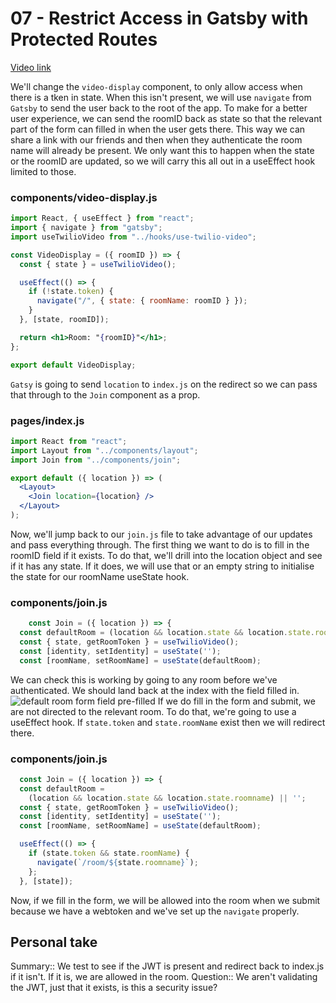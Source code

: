 # 07 - Restrict Access in Gatsby with Protected Routes

[Video link](https://egghead.io/lessons/gatsby-restrict-access-in-gatsby-with-protected-routes)

We'll change the `video-display` component, to only allow access when there is a tken in state. When this isn't present, we will use `navigate` from `Gatsby` to send the user back to the root of the app.
To make for a better user experience, we can send the roomID back as state so that the relevant part of the form can filled in when the user gets there. This way we can share a link with our friends and then when they authenticate the room name will already be present.
We only want this to happen when the state or the roomID are updated, so we will carry this all out in a useEffect hook limited to those.

### components/video-display.js

```jsx
import React, { useEffect } from "react";
import { navigate } from "gatsby";
import useTwilioVideo from "../hooks/use-twilio-video";

const VideoDisplay = ({ roomID }) => {
  const { state } = useTwilioVideo();

  useEffect(() => {
    if (!state.token) {
      navigate("/", { state: { roomName: roomID } });
    }
  }, [state, roomID]);

  return <h1>Room: "{roomID}"</h1>;
};

export default VideoDisplay;
```

`Gatsy` is going to send `location` to `index.js` on the redirect so we can pass that through to the `Join` component as a prop.

### pages/index.js

```jsx
import React from "react";
import Layout from "../components/layout";
import Join from "../components/join";

export default ({ location }) => (
  <Layout>
    <Join location={location} />
  </Layout>
);
```

Now, we'll jump back to our `join.js` file to take advantage of our updates and pass everything through.
The first thing we want to do is to fill in the roomID field if it exists. To do that, we'll drill into the location object and see if it has any state. If it does, we will use that or an empty string to initialise the state for our roomName useState hook.

### components/join.js

```jsx
    const Join = ({ location }) => {
  const defaultRoom = (location && location.state && location.state.roomname) || '';
  const { state, getRoomToken } = useTwilioVideo();
  const [identity, setIdentity] = useState('');
  const [roomName, setRoomName] = useState(defaultRoom);
```

We can check this is working by going to any room before we've authenticated. We should land back at the index with the field filled in.
![default room form field pre-filled](https://res.cloudinary.com/dg3gyk0gu/image/upload/v1576277267/transcript-images/gatsby-restrict-access-in-gatsby-with-protected-routes-default-room.jpg)
If we do fill in the form and submit, we are not directed to the relevant room. To do that, we're going to use a useEffect hook.
If `state.token` and `state.roomName` exist then we will redirect there.

### components/join.js

```jsx
  const Join = ({ location }) => {
  const defaultRoom =
    (location && location.state && location.state.roomname) || '';
  const { state, getRoomToken } = useTwilioVideo();
  const [identity, setIdentity] = useState('');
  const [roomName, setRoomName] = useState(defaultRoom);

  useEffect(() => {
    if (state.token && state.roomName) {
      navigate(`/room/${state.roomname}`);
    };
  }, [state]);
```

Now, if we fill in the form, we will be allowed into the room when we submit because we have a webtoken and we've set up the `navigate` properly.

## Personal take

Summary:: We test to see if the JWT is present and redirect back to index.js if it isn't. If it is, we are allowed in the room.
Question:: We aren't validating the JWT, just that it exists, is this a security issue?
